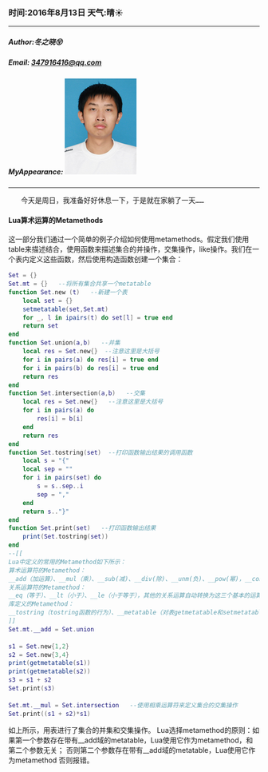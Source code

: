 ### 时间:2016年8月13日 天气:晴:sunny:
-----
#####   Author:冬之晓:dizzy_face:
#####   Email: 347916416@qq.com
#####   MyAppearance: ![MyAppearance](../MyPicture.JPG "我的头像")
----------

<pre>
   今天是周日，我准备好好休息一下，于是就在家躺了一天…… 
</pre>

#### Lua算术运算的Metamethods

这一部分我们通过一个简单的例子介绍如何使用metamethods。假定我们使用table来描述结合，使用函数来描述集合的并操作，交集操作，like操作。我们在一个表内定义这些函数，然后使用构造函数创建一个集合：

```Lua
Set = {}
Set.mt = {}   --将所有集合共享一个metatable
function Set.new (t)   --新建一个表
    local set = {}
    setmetatable(set,Set.mt)
    for _, l in ipairs(t) do set[l] = true end
    return set
end
function Set.union(a,b)   --并集
    local res = Set.new{}  --注意这里是大括号
    for i in pairs(a) do res[i] = true end
    for i in pairs(b) do res[i] = true end
    return res
end
function Set.intersection(a,b)   --交集
    local res = Set.new{}   --注意这里是大括号
    for i in pairs(a) do
        res[i] = b[i]
    end
    return res
end
function Set.tostring(set)  --打印函数输出结果的调用函数
    local s = "{"
    local sep = ""
    for i in pairs(set) do
        s = s..sep..i
        sep = ","
    end
    return s.."}"
end
function Set.print(set)   --打印函数输出结果
    print(Set.tostring(set))
end
--[[
Lua中定义的常用的Metamethod如下所示：
算术运算符的Metamethod：
__add（加运算）、__mul（乘）、__sub(减)、__div(除)、__unm(负)、__pow(幂)，__concat（定义连接行为）。
关系运算符的Metamethod：
__eq（等于）、__lt（小于）、__le（小于等于），其他的关系运算自动转换为这三个基本的运算。
库定义的Metamethod：
__tostring（tostring函数的行为）、__metatable（对表getmetatable和setmetatable的行为）。
]]
Set.mt.__add = Set.union

s1 = Set.new{1,2}
s2 = Set.new{3,4}
print(getmetatable(s1))
print(getmetatable(s2))   
s3 = s1 + s2 
Set.print(s3)

Set.mt.__mul = Set.intersection   --使用相乘运算符来定义集合的交集操作
Set.print((s1 + s2)*s1)
```

如上所示，用表进行了集合的并集和交集操作。
Lua选择metamethod的原则：如果第一个参数存在带有__add域的metatable，Lua使用它作为metamethod，和第二个参数无关；
否则第二个参数存在带有__add域的metatable，Lua使用它作为metamethod 否则报错。

